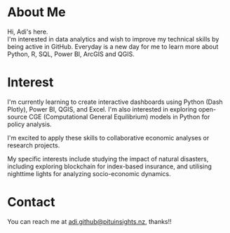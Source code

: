 # About Me
Hi, Adi's here.  
I'm interested in data analytics and wish to improve my technical skills by being active in GitHub. 
Everyday is a new day for me to learn more about Python, R, SQL, Power BI, ArcGIS and QGIS.

# Interest
I'm currently learning to create interactive dashboards using Python (Dash Plotly), Power BI, QGIS, and Excel. 
I'm also interested in exploring open-source CGE (Computational General Equilibrium) models in Python for policy analysis. 

I'm excited to apply these skills to collaborative economic analyses or research projects.

My specific interests include studying the impact of natural disasters, including exploring blockchain for index-based insurance, and utilising nighttime lights for analyzing socio-economic dynamics. 

# Contact
You can reach me at adi.github@pituinsights.nz, thanks!!
